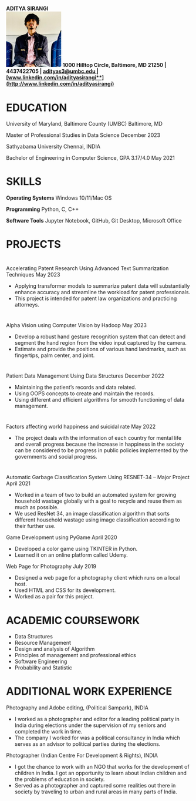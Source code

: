 ﻿**ADITYA SIRANGI**      
<img src="Aditya_photo.jpeg" alt="headprofile_pictureshot" width="150"/>
**1000 Hilltop Circle, Baltimore, MD 21250 | 4437422705 | [adityas3@umbc.edu ](mailto:adityas3@umbc.edu)|[www.linkedin.com/in/adityasirangi**](http://www.linkedin.com/in/adityasirangi)**


# **EDUCATION**
University of Maryland, Baltimore County (UMBC)	Baltimore, MD

Master of Professional Studies in Data Science	December 2023

Sathyabama University	Chennai, INDIA

Bachelor of Engineering in Computer Science, GPA 3.17/4.0	May 2021


# **SKILLS**
**Operating Systems**	Windows 10/11/Mac OS

**Programming**	Python, C, C++

**Software Tools**	Jupyter Notebook, GitHub, Git Desktop, Microsoft Office


# **PROJECTS**
#
Accelerating Patent Research Using Advanced Text Summarization Techniques                                        May 2023
- Applying transformer models to summarize patent data will substantially enhance accuracy and streamline the workload for patent professionals.
- This project is intended for patent law organizations and practicing attorneys.
#
Alpha Vision using Computer Vision by Hadoop                                                                                                  May 2023
- Develop a robust hand gesture recognition system that can detect and segment the hand region from the video input captured by the camera.
- Estimate and provide the positions of various hand landmarks, such as fingertips, palm center, and joint.
#
Patient Data Management Using Data Structures                                                                                                  December 2022      
- Maintaining the patient’s records and data related.
- Using OOPS concepts to create and maintain the records.
- Using different and efficient algorithms for smooth functioning of data management.
#
Factors affecting world happiness and suicidal rate							 May 2022
- The project deals with the information of each country for mental life and overall progress because the increase in happiness in the society can be considered to be progress in public policies implemented by the governments and social progress.
#
Automatic Garbage Classification System Using RESNET-34 – Major Project	 April 2021

- Worked in a team of two to build an automated system for growing household wastage globally with a goal to recycle and reuse them as much as possible.
- We used ResNet 34, an image classification algorithm that sorts different household wastage using image classification according to their further use.


Game Development using PyGame	April 2020

- Developed a color game using TKINTER in Python.
- Learned it on an online platform called Udemy.


Web Page for Photography	July 2019

- Designed a web page for a photography client which runs on a local host.
- Used HTML and CSS for its development.
- Worked as a pair for this project.

# **ACADEMIC COURSEWORK**

- Data Structures	
- Resource Management		
- Design and analysis of Algorithm 
- Principles of management and professional ethics	
- Software Engineering	
- Probability and Statistic

# **ADDITIONAL WORK EXPERIENCE**

Photography and Adobe editing, (Political Sampark), INDIA

- I worked as a photographer and editor for a leading political party in India during	elections under the supervision of my seniors and completed the work in time.
- The company I worked for was a political consultancy in India which serves as an advisor to	political parties during the elections.

Photographer (Indian Centre For Development & Rights), INDIA

- I got the chance to work with an NGO that works for the development of children in India. I got an opportunity to learn about Indian children and the problems of education in society.
- Served as a photographer and captured some realities out there in society by traveling to urban and rural areas in many parts of India.
